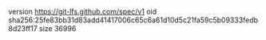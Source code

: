 version https://git-lfs.github.com/spec/v1
oid sha256:25fe83bb31d83add41417006c65c6a61d10d5c21fa59c5b09333fedb8d23ff17
size 36996
